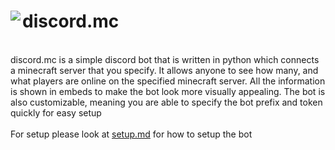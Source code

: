 <h1>
    <img align="left" src="https://img.icons8.com/dusk/64/000000/minecraft-logo.png"/>discord.mc
</h1>
<p>
    <br>
    discord.mc is a simple discord bot that is written in python which connects a minecraft server that you specify. It allows anyone to see how many, and what players are online on the specified minecraft server. All the information is shown in embeds to make the bot look more visually appealing. The bot is also customizable, meaning you are able to specify the bot prefix and token quickly for easy setup
    <br>
    <br>
    For setup please look at <a href="./instructions/setup.md">setup.md</a> for how to setup the bot
</p>